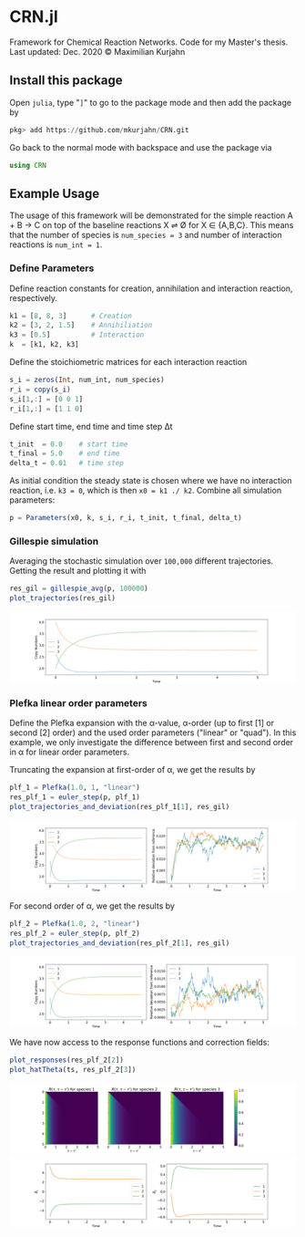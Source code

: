 # CRN.jl

Framework for Chemical Reaction Networks. Code for my Master's thesis. Last updated: Dec. 2020 © Maximilian Kurjahn

## Install this package

Open `julia`, type "`]`" to go to the package mode and then add the package by
```julia 
pkg> add https://github.com/mkurjahn/CRN.git
```

Go back to the normal mode with backspace and use the package via
```julia
using CRN
```

## Example Usage

The usage of this framework will be demonstrated for the simple reaction A + B → C on top of the baseline reactions X ⇌ Ø for X ∈ {A,B,C}. This means that the number of species is `num_species = 3` and number of interaction reactions is `num_int = 1`. 

### Define Parameters
Define reaction constants for creation, annihilation and interaction reaction, respectively.
```julia
k1 = [8, 8, 3]      # Creation
k2 = [3, 2, 1.5]    # Annihiliation
k3 = [0.5]          # Interaction
k  = [k1, k2, k3]
```

Define the stoichiometric matrices for each interaction reaction
```julia
s_i = zeros(Int, num_int, num_species)
r_i = copy(s_i)
s_i[1,:] = [0 0 1]
r_i[1,:] = [1 1 0]
```

Define start time, end time and time step Δt
```julia
t_init  = 0.0    # start time
t_final = 5.0    # end time
delta_t = 0.01   # time step
```

As initial condition the steady state is chosen where we have no interaction reaction, i.e. `k3 = 0`, which is then `x0 = k1 ./ k2`. Combine all simulation parameters:
```julia
p = Parameters(x0, k, s_i, r_i, t_init, t_final, delta_t)
```

### Gillespie simulation
Averaging the stochastic simulation over `100,000` different trajectories. Getting the result and plotting it with
```julia
res_gil = gillespie_avg(p, 100000)
plot_trajectories(res_gil)
```
![Gillespie](figures/gillespie.png)

### Plefka linear order parameters

Define the Plefka expansion with the α-value, α-order (up to first [1] or second [2] order) and the used order parameters ("linear" or "quad"). In this example, we only investigate the difference between first and second order in α for linear order parameters. 

Truncating the expansion at first-order of α, we get the results by
```julia
plf_1 = Plefka(1.0, 1, "linear")
res_plf_1 = euler_step(p, plf_1)
plot_trajectories_and_deviation(res_plf_1[1], res_gil)
```
![Plefka_11](figures/plefka_1.png)

For second order of α, we get the results by
```julia
plf_2 = Plefka(1.0, 2, "linear")
res_plf_2 = euler_step(p, plf_2)
plot_trajectories_and_deviation(res_plf_2[1], res_gil)
```
![Plefka_11](figures/plefka_2.png)

We have now access to the response functions and correction fields:
```julia
plot_responses(res_plf_2[2])
plot_hatTheta(ts, res_plf_2[3])
```
![Plefka_11](figures/plefka_2_resp.png)
![Plefka_11](figures/plefka_2_hatTheta.png)
